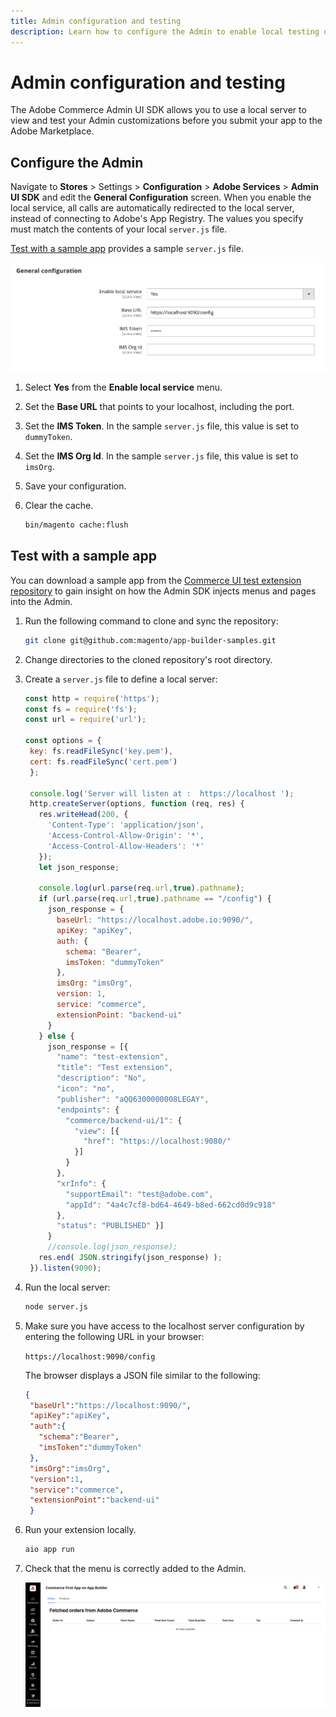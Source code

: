```yaml
---
title: Admin configuration and testing
description: Learn how to configure the Admin to enable local testing of your Admin customizations.
---
```


# Admin configuration and testing

The Adobe Commerce Admin UI SDK allows you to use a local server to view and test your Admin customizations before you submit your app to the Adobe Marketplace.

## Configure the Admin

Navigate to **Stores** > Settings > **Configuration** > **Adobe Services** > **Admin UI SDK** and edit the **General Configuration** screen. When you enable the local service, all calls are automatically redirected to the local server, instead of connecting to Adobe's App Registry. The values you specify must match the contents of your local `server.js` file.

[Test with a sample app](#test-with-a-sample-app) provides a sample `server.js` file.

![Local server configuration](../_images/sdk-config.png)

1. Select **Yes** from the **Enable local service** menu.

1. Set the **Base URL** that points to your localhost, including the port.

1. Set the **IMS Token**. In the sample `server.js` file, this value is set to `dummyToken`.

1. Set the **IMS Org Id**. In the sample `server.js` file, this value is set to `imsOrg`.

1. Save your configuration.

1. Clear the cache.

   ```bash
   bin/magento cache:flush
   ```

## Test with a sample app

You can download a sample app from the [Commerce UI test extension repository](https://github.com/magento/app-builder-samples) to gain insight on how the Admin SDK injects menus and pages into the Admin.

1. Run the following command to clone and sync the repository:

   ```bash
   git clone git@github.com:magento/app-builder-samples.git
   ```

1. Change directories to the cloned repository's root directory.

1. Create a `server.js` file to define a local server:

   ```js
   const http = require('https');
   const fs = require('fs');
   const url = require('url');
   
   const options = {
    key: fs.readFileSync('key.pem'),
    cert: fs.readFileSync('cert.pem')
    };
    
    console.log('Server will listen at :  https://localhost ');
    http.createServer(options, function (req, res) {
      res.writeHead(200, {
        'Content-Type': 'application/json',
        'Access-Control-Allow-Origin': '*',
        'Access-Control-Allow-Headers': '*'
      });
      let json_response;
      
      console.log(url.parse(req.url,true).pathname);
      if (url.parse(req.url,true).pathname == "/config") {
        json_response = {
          baseUrl: "https://localhost.adobe.io:9090/",
          apiKey: "apiKey",
          auth: {
            schema: "Bearer",
            imsToken: "dummyToken"
          },
          imsOrg: "imsOrg",
          version: 1,
          service: "commerce",
          extensionPoint: "backend-ui"
        }
      } else {
        json_response = [{
          "name": "test-extension",
          "title": "Test extension",
          "description": "No",
          "icon": "no",
          "publisher": "aQQ6300000008LEGAY",
          "endpoints": {
            "commerce/backend-ui/1": {
              "view": [{
                "href": "https://localhost:9080/"
              }]
            }
          },
          "xrInfo": {
            "supportEmail": "test@adobe.com",
            "appId": "4a4c7cf8-bd64-4649-b8ed-662cd0d9c918"
          },
          "status": "PUBLISHED" }]
        }
        //console.log(json_response);
      res.end( JSON.stringify(json_response) );
    }).listen(9090);
    ```

1.  Run the local server:

    ```bash
    node server.js
    ```

1. Make sure you have access to the localhost server configuration by entering the following URL in your browser:

   `https://localhost:9090/config`

   The browser displays a JSON file similar to the following:

   ```json
   {
    "baseUrl":"https://localhost:9090/",
    "apiKey":"apiKey",
    "auth":{
      "schema":"Bearer",
      "imsToken":"dummyToken"
    },
    "imsOrg":"imsOrg",
    "version":1,
    "service":"commerce",
    "extensionPoint":"backend-ui"
    }
   ```

1. Run your extension locally.

   ```bash
   aio app run
   ```

1. Check that the menu is correctly added to the Admin.

   ![Local server configuration](../_images/fetched-orders.png)
